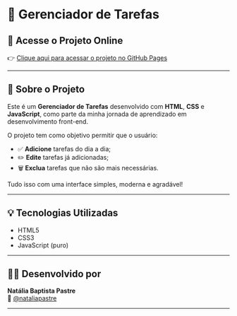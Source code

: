 # 📝 Gerenciador de Tarefas



## 🔗 Acesse o Projeto Online

👉 [Clique aqui para acessar o projeto no GitHub Pages](https://natipastre.github.io/Gerenciador-de-Tarefas/)

---

## 📌 Sobre o Projeto

Este é um **Gerenciador de Tarefas** desenvolvido com **HTML**, **CSS** e **JavaScript**, como parte da minha jornada de aprendizado em desenvolvimento front-end.

O projeto tem como objetivo permitir que o usuário:

- ✅ **Adicione** tarefas do dia a dia;
- ✏️ **Edite** tarefas já adicionadas;
- 🗑️ **Exclua** tarefas que não são mais necessárias.

Tudo isso com uma interface simples, moderna e agradável!

---

## 💡 Tecnologias Utilizadas

- HTML5
- CSS3
- JavaScript (puro)

---

## 🙋‍♀️ Desenvolvido por

**Natália Baptista Pastre**  
🔗 [@nataliapastre](https://github.com/natipastre)

---



